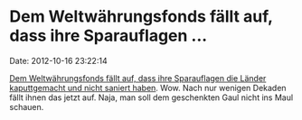 Dem Weltwährungsfonds fällt auf, dass ihre Sparauflagen \...
============================================================

Date: 2012-10-16 23:22:14

[Dem Weltwährungsfonds fällt auf, dass ihre Sparauflagen die Länder
kaputtgemacht und nicht saniert
haben](http://orf.at/stories/2146031/2146022/). Wow. Nach nur wenigen
Dekaden fällt ihnen das jetzt auf. Naja, man soll dem geschenkten Gaul
nicht ins Maul schauen.
